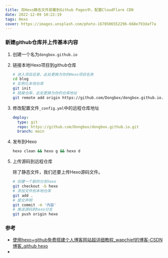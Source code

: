 ```yaml
---
title: 将Hexo静态文件部署到Github Pages中，配置CloudFlare CDN
date: 2022-12-09 10:22:19
tags: Hexo
cover: https://images.unsplash.com/photo-1670506552296-668e793daf7a
---
```


### 新建github仓库并上传基本内容

1. 创建一个名为`dongbox.github.io`

2. 链接本地Hexo项目到github仓库
   
   ```bash
   # 进入项目目录，此处更换为你的Hexo项目名称
   cd blog
   # 实例化本地仓库
   git init
   # 链接仓库，此处更换为你的仓库地址
   git remote add origin https://github.com/Dongbox/dongbox.github.io.git
   ```

3. 修改配置文件`_config.yml`中的远程仓库地址
   
   ```yml
   deploy:
     type: git
     repo: https://github.com/Dongbox/dongbox.github.io.git
     branch: main
   ```

4. 发布到Hexo
   
   ```bash
   hexo clean && hexo g && hexo d
   ```

5. 上传源码到远程仓库
   
   除了静态文件，我们还要上传Hexo源码文件。
   
   ```bash
   # 创建一个新的分支hexo
   git checkout -b hexo
   # 添加文件到本地仓库
   git add .
   # 提交声明
   git commit -m '内容'
   # 推送源码到hexo分支
   git push origin hexo
   ```

### 参考

- [使用hexo+github免费搭建个人博客网站超详细教程_wapchief的博客-CSDN博客_github hexo](https://blog.csdn.net/wapchief/article/details/54602515)
- 
